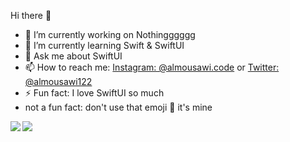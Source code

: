 Hi there 👋

- 🔭 I’m currently working on Nothingggggg
- 🌱 I’m currently learning Swift & SwiftUI
- 💬 Ask me about SwiftUI
- 📫 How to reach me: <a href="https://instagram.com/almousawi.code">Instagram: @almousawi.code</a> or <a href="https://twitter.com/almousawi122">Twitter: @almousawi122</a>
- ⚡ Fun fact: I love SwiftUI so much
- not a fun fact: don't use that emoji 🦦 it's mine


<!--- you profile rank --->
<a href="https://github.com/hAlmousawi12">
  <img align="left" src="https://github-readme-stats.alexxxdev.vercel.app/api?username=hAlmousawi12&show_icons=true&count_private=true&hide_border=true&theme=tokyonight" />


<!--- most used languages --->
<img align="center" src="https://github-readme-stats.alexxxdev.vercel.app/api/top-langs/?username=hAlmousawi12&layout=compact&card_width=250&hide_border=true&theme=tokyonight" />
</a>
